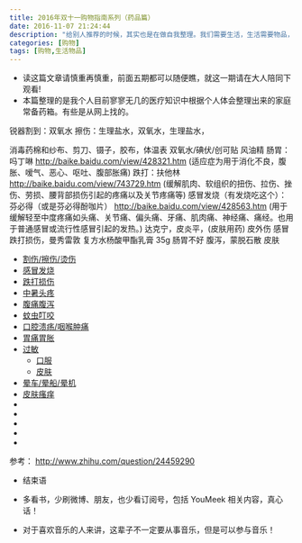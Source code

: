 ```yaml
---
title: 2016年双十一购物指南系列（药品篇）
date: 2016-11-07 21:24:44
description: "给别人推荐的时候，其实也是在做自我整理。我们需要生活，生活需要物品，仅此而已！"
categories: [购物]
tags: [购物,生活物品]
---
```



<!-- more -->


- 读这篇文章请慎重再慎重，前面五期都可以随便瞧，就这一期请在大人陪同下观看!
- 本篇整理的是我个人目前寥寥无几的医疗知识中根据个人体会整理出来的家庭常备药箱。有些是从网上找的。


锐器割到：双氧水
擦伤：生理盐水，双氧水，生理盐水，

消毒药棉和纱布、剪刀、镊子，胶布，体温表
双氧水/碘伏/创可贴
风油精
肠胃：吗丁啉 http://baike.baidu.com/view/428321.htm (适应症为用于消化不良，腹胀、嗳气、恶心、呕吐、腹部胀痛)
跌打：扶他林 http://baike.baidu.com/view/743729.htm (缓解肌肉、软组织的扭伤、拉伤、挫伤、劳损、腰背部损伤引起的疼痛以及关节疼痛等)
感冒发烧（有发烧吃这个）：芬必得（或是芬必得酚咖片） http://baike.baidu.com/view/428563.htm (用于缓解轻至中度疼痛如头痛、关节痛、偏头痛、牙痛、肌肉痛、神经痛、痛经。也用于普通感冒或流行性感冒引起的发热。)
达克宁，皮炎平，(皮肤用药)
皮外伤
感冒
跌打损伤，曼秀雷敦 复方水杨酸甲酯乳膏 35g
肠胃不好
腹泻，蒙脱石散
皮肤


- [割伤/擦伤/烫伤]()
- [感冒发烧]()
- [跌打损伤]()
- [中暑头疼]()
- [腹痛腹泻]()
- [蚊虫叮咬]()
- [口腔溃疡/咽喉肿痛]()
- [胃痛胃胀]()
- [过敏]()
    - [口服]()
    - [皮肤]()
- [晕车/晕船/晕机]()
- [皮肤瘙痒]()
- []()
- []()
- []()
- []()
- []()


参考：
http://www.zhihu.com/question/24459290

- 结束语

- 多看书，少刷微博、朋友，也少看订阅号，包括 YouMeek 相关内容，真心话！
- 对于喜欢音乐的人来讲，这辈子不一定要从事音乐，但是可以参与音乐！